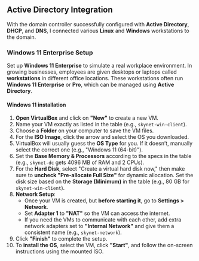 ## Active Directory Integration

With the domain controller successfully configured with **Active Directory**, **DHCP**, and **DNS**, I connected various **Linux** and **Windows** workstations to the domain.

### Windows 11 Enterprise Setup

Set up **Windows 11 Enterprise** to simulate a real workplace environment. In growing businesses, employees are given desktops or laptops called **workstations** in different office locations. These workstations often run **Windows 11 Enterprise** or **Pro**, which can be managed using **Active Directory**.

#### Windows 11 installation

1. **Open VirtualBox** and click on **"New"** to create a new VM.
2. Name your VM exactly as listed in the table (e.g., `skynet-win-client`).
3. Choose a **Folder** on your computer to save the VM files.
4. For the **ISO Image**, click the arrow and select the OS you downloaded.
5. VirtualBox will usually guess the **OS Type** for you. If it doesn’t, manually select the correct one (e.g., "Windows 11 (64-bit)").
6. Set the **Base Memory & Processors** according to the specs in the table (e.g., `skynet-dc` gets 4096 MB of RAM and 2 CPUs).
7. For the **Hard Disk**, select "Create a virtual hard disk now," then make sure to **uncheck "Pre-allocate Full Size"** for dynamic allocation. Set the disk size based on the **Storage (Minimum)** in the table (e.g., 80 GB for `skynet-win-client`).
8. **Network Setup**: 
   - Once your VM is created, but **before starting it**, go to **Settings > Network**.
   - Set **Adapter 1** to **"NAT"** so the VM can access the internet.
   - If you need the VMs to communicate with each other, add extra network adapters set to **"Internal Network"** and give them a consistent name (e.g., `skynet-network`).
9. Click **"Finish"** to complete the setup.
10. To **install the OS**, select the VM, click **"Start"**, and follow the on-screen instructions using the mounted ISO.
